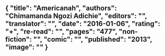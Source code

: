 {
 "title": "Americanah",
 "authors": "Chimamanda Ngozi Adichie",
 "editors": "",
 "translator": "",
 "date": "2016-01-06",
 "rating": "+",
 "re-read": "",
 "pages": "477",
 "non-fiction": "",
 "comic": "",
 "published": "2013",
 "image": ""
}
---

